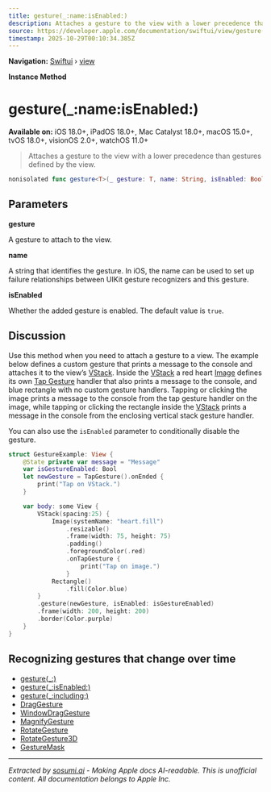 ```yaml
---
title: gesture(_:name:isEnabled:)
description: Attaches a gesture to the view with a lower precedence than gestures defined by the view.
source: https://developer.apple.com/documentation/swiftui/view/gesture(_:name:isenabled:)
timestamp: 2025-10-29T00:10:34.385Z
---
```


**Navigation:** [Swiftui](/documentation/swiftui) › [view](/documentation/swiftui/view)

**Instance Method**

# gesture(_:name:isEnabled:)

**Available on:** iOS 18.0+, iPadOS 18.0+, Mac Catalyst 18.0+, macOS 15.0+, tvOS 18.0+, visionOS 2.0+, watchOS 11.0+

> Attaches a gesture to the view with a lower precedence than gestures defined by the view.

```swift
nonisolated func gesture<T>(_ gesture: T, name: String, isEnabled: Bool = true) -> some View where T : Gesture
```

## Parameters

**gesture**

A gesture to attach to the view.



**name**

A string that identifies the gesture. In iOS, the name can be used to set up failure relationships between UIKit gesture recognizers and this gesture.



**isEnabled**

Whether the added gesture is enabled. The default value is `true`.



## Discussion

Use this method when you need to attach a gesture to a view. The example below defines a custom gesture that prints a message to the console and attaches it to the view’s [VStack](/documentation/swiftui/vstack). Inside the [VStack](/documentation/swiftui/vstack) a red heart [Image](/documentation/swiftui/image) defines its own [Tap Gesture](/documentation/swiftui/tapgesture) handler that also prints a message to the console, and blue rectangle with no custom gesture handlers. Tapping or clicking the image prints a message to the console from the tap gesture handler on the image, while tapping or clicking  the rectangle inside the [VStack](/documentation/swiftui/vstack) prints a message in the console from the enclosing vertical stack gesture handler.

You can also use the `isEnabled` parameter to conditionally disable the gesture.

```swift
struct GestureExample: View {
    @State private var message = "Message"
    var isGestureEnabled: Bool
    let newGesture = TapGesture().onEnded {
        print("Tap on VStack.")
    }

    var body: some View {
        VStack(spacing:25) {
            Image(systemName: "heart.fill")
                .resizable()
                .frame(width: 75, height: 75)
                .padding()
                .foregroundColor(.red)
                .onTapGesture {
                    print("Tap on image.")
                }
            Rectangle()
                .fill(Color.blue)
        }
        .gesture(newGesture, isEnabled: isGestureEnabled)
        .frame(width: 200, height: 200)
        .border(Color.purple)
    }
}
```

## Recognizing gestures that change over time

- [gesture(_:)](/documentation/swiftui/view/gesture(_:))
- [gesture(_:isEnabled:)](/documentation/swiftui/view/gesture(_:isenabled:))
- [gesture(_:including:)](/documentation/swiftui/view/gesture(_:including:))
- [DragGesture](/documentation/swiftui/draggesture)
- [WindowDragGesture](/documentation/swiftui/windowdraggesture)
- [MagnifyGesture](/documentation/swiftui/magnifygesture)
- [RotateGesture](/documentation/swiftui/rotategesture)
- [RotateGesture3D](/documentation/swiftui/rotategesture3d)
- [GestureMask](/documentation/swiftui/gesturemask)

---

*Extracted by [sosumi.ai](https://sosumi.ai) - Making Apple docs AI-readable.*
*This is unofficial content. All documentation belongs to Apple Inc.*
